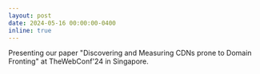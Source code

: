 ```yaml
---
layout: post
date: 2024-05-16 00:00:00-0400
inline: true
---
```


Presenting our paper "Discovering and Measuring CDNs prone to Domain Fronting" at TheWebConf'24 in Singapore.